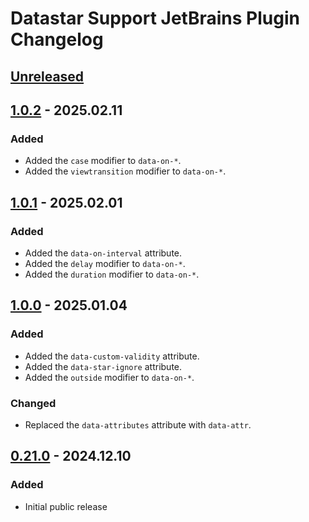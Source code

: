 # Datastar Support JetBrains Plugin Changelog

## [Unreleased]

## [1.0.2] - 2025.02.11

### Added

- Added the `case` modifier to `data-on-*`.
- Added the `viewtransition` modifier to `data-on-*`.

## [1.0.1] - 2025.02.01

### Added

- Added the `data-on-interval` attribute.
- Added the `delay` modifier to `data-on-*`.
- Added the `duration` modifier to `data-on-*`.

## [1.0.0] - 2025.01.04

### Added

- Added the `data-custom-validity` attribute.
- Added the `data-star-ignore` attribute.
- Added the `outside` modifier to `data-on-*`.

### Changed

- Replaced the `data-attributes` attribute with `data-attr`.

## [0.21.0] - 2024.12.10

### Added

- Initial public release

[Unreleased]: https://github.com/starfederation/datastar/tools/intellij-plugin/compare/v1.0.2...HEAD
[1.0.2]: https://github.com/starfederation/datastar/tools/intellij-plugin/compare/v1.0.1...v1.0.2
[1.0.1]: https://github.com/starfederation/datastar/tools/intellij-plugin/compare/v1.0.0...v1.0.1
[1.0.0]: https://github.com/starfederation/datastar/tools/intellij-plugin/compare/v0.21.0...v1.0.0
[0.21.0]: https://github.com/starfederation/datastar/tools/intellij-plugin/commits/v0.21.0
